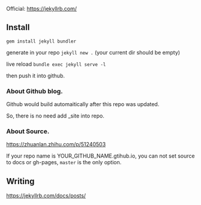 Official: https://jekyllrb.com/

## Install

```
gem install jekyll bundler
```


generate in your repo  `jekyll new .`  (your current dir should be empty)

live reload `bundle exec jekyll serve -l`

then push it into github.

### About Github blog.

Github would build automaitically after this repo was updated.

So, there is no need add _site into repo.

### About Source.

https://zhuanlan.zhihu.com/p/51240503

If your repo name is YOUR_GITHUB_NAME.gtihub.io, you can not set source to docs or gh-pages, `master` is the only option.


## Writing

https://jekyllrb.com/docs/posts/